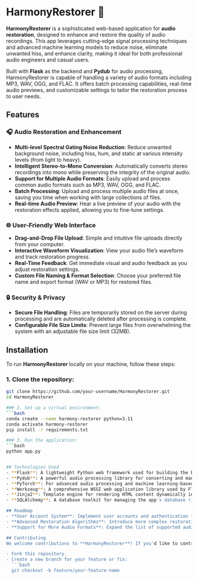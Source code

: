 # HarmonyRestorer 🎵

**HarmonyRestorer** is a sophisticated web-based application for **audio restoration**, designed to enhance and restore the quality of audio recordings. This app leverages cutting-edge signal processing techniques and advanced machine learning models to reduce noise, eliminate unwanted hiss, and enhance clarity, making it ideal for both professional audio engineers and casual users.

Built with **Flask** as the backend and **Pydub** for audio processing, HarmonyRestorer is capable of handling a variety of audio formats including MP3, WAV, OGG, and FLAC. It offers batch processing capabilities, real-time audio previews, and customizable settings to tailor the restoration process to user needs.

## Features

### 🎧 **Audio Restoration and Enhancement**
- **Multi-level Spectral Gating Noise Reduction**: Reduce unwanted background noise, including hiss, hum, and static at various intensity levels (from light to heavy).
- **Intelligent Stereo-to-Mono Conversion**: Automatically converts stereo recordings into mono while preserving the integrity of the original audio.
- **Support for Multiple Audio Formats**: Easily upload and process common audio formats such as MP3, WAV, OGG, and FLAC.
- **Batch Processing**: Upload and process multiple audio files at once, saving you time when working with large collections of files.
- **Real-time Audio Preview**: Hear a live preview of your audio with the restoration effects applied, allowing you to fine-tune settings.
  
### 🌐 **User-Friendly Web Interface**
- **Drag-and-Drop File Upload**: Simple and intuitive file uploads directly from your computer.
- **Interactive Waveform Visualization**: View your audio file’s waveform and track restoration progress.
- **Real-Time Feedback**: Get immediate visual and audio feedback as you adjust restoration settings.
- **Custom File Naming & Format Selection**: Choose your preferred file name and export format (WAV or MP3) for restored files.

### 🔒 **Security & Privacy**
- **Secure File Handling**: Files are temporarily stored on the server during processing and are automatically deleted after processing is complete.
- **Configurable File Size Limits**: Prevent large files from overwhelming the system with an adjustable file size limit (32MB).

## Installation

To run **HarmonyRestorer** locally on your machine, follow these steps:

### 1. Clone the repository:
```bash
git clone https://github.com/your-username/HarmonyRestorer.git
cd HarmonyRestorer

### 2. Set up a virtual environment:
```bash
conda create --name harmony-restorer python=3.11
conda activate harmony-restorer
pip install -r requirements.txt

### 3. Run the application:
```bash
python app.py


## Technologies Used
- **Flask**: A lightweight Python web framework used for building the backend of the application.
- **Pydub**: A powerful audio processing library for converting and manipulating audio files.
- **PyTorch**: For advanced audio processing and machine learning-based restoration techniques (if applicable).
- **Werkzeug**: A comprehensive WSGI web application library used by Flask.
- **Jinja2**: Template engine for rendering HTML content dynamically in the web interface.
- **SQLAlchemy**: A database toolkit for managing the app's database (if used for user settings or file metadata).

## Roadmap
- **User Account System**: Implement user accounts and authentication for saving restoration settings and processing history.
- **Advanced Restoration Algorithms**: Introduce more complex restoration techniques like deep learning-based noise reduction and audio super-resolution.
- **Support for More Audio Formats**: Expand the list of supported audio formats for processing.

## Contributing
We welcome contributions to **HarmonyRestorer**! If you'd like to contribute, feel free to fork the repository and submit a pull request. Here's how you can get started:

- Fork this repository.
- Create a new branch for your feature or fix:
  ```bash
  git checkout -b feature/your-feature-name
